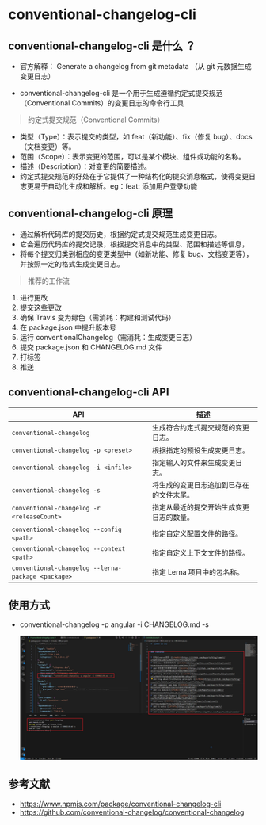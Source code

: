 # conventional-changelog-cli

## conventional-changelog-cli 是什么 ？

- 官方解释： Generate a changelog from git metadata （从 git 元数据生成变更日志）

- conventional-changelog-cli 是一个用于生成遵循约定式提交规范（Conventional Commits）的变更日志的命令行工具

> 约定式提交规范（Conventional Commits）

- 类型（Type）：表示提交的类型，如 feat（新功能）、fix（修复 bug）、docs（文档变更）等。
- 范围（Scope）：表示变更的范围，可以是某个模块、组件或功能的名称。
- 描述（Description）：对变更的简要描述。
- 约定式提交规范的好处在于它提供了一种结构化的提交消息格式，使得变更日志更易于自动化生成和解析。eg：feat: 添加用户登录功能

## conventional-changelog-cli 原理

- 通过解析代码库的提交历史，根据约定式提交规范生成变更日志。
- 它会遍历代码库的提交记录，根据提交消息中的类型、范围和描述等信息，
- 将每个提交归类到相应的变更类型中（如新功能、修复 bug、文档变更等），并按照一定的格式生成变更日志。

> 推荐的工作流

1. 进行更改
2. 提交这些更改
3. 确保 Travis 变为绿色（需消耗：构建和测试代码）
4. 在 package.json 中提升版本号
5. 运行 conventionalChangelog（需消耗：生成变更日志）
6. 提交 package.json 和 CHANGELOG.md 文件
7. 打标签
8. 推送

## conventional-changelog-cli API

| API                                                | 描述                                     |
| -------------------------------------------------- | ---------------------------------------- |
| `conventional-changelog`                           | 生成符合约定式提交规范的变更日志。       |
| `conventional-changelog -p <preset>`               | 根据指定的预设生成变更日志。             |
| `conventional-changelog -i <infile>`               | 指定输入的文件来生成变更日志。           |
| `conventional-changelog -s`                        | 将生成的变更日志追加到已存在的文件末尾。 |
| `conventional-changelog -r <releaseCount>`         | 指定从最近的提交开始生成变更日志的数量。 |
| `conventional-changelog --config <path>`           | 指定自定义配置文件的路径。               |
| `conventional-changelog --context <path>`          | 指定自定义上下文文件的路径。             |
| `conventional-changelog --lerna-package <package>` | 指定 Lerna 项目中的包名称。              |

## 使用方式

- conventional-changelog -p angular -i CHANGELOG.md -s

  ![conventional-changelog](./imgs/conventional-changelog.jpg)

## 参考文献

- https://www.npmjs.com/package/conventional-changelog-cli
- https://github.com/conventional-changelog/conventional-changelog
